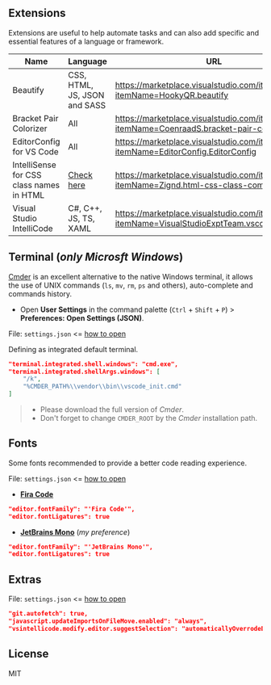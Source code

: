 ## Extensions

Extensions are useful to help automate tasks and can also add specific and essential features of a language or framework.

| Name | Language | URL |
| ------ | ------ | ------ |
| Beautify | CSS, HTML, JS, JSON and SASS | <https://marketplace.visualstudio.com/items?itemName=HookyQR.beautify> |
| Bracket Pair Colorizer | All | <https://marketplace.visualstudio.com/items?itemName=CoenraadS.bracket-pair-colorizer> |
| EditorConfig for VS Code | All | <https://marketplace.visualstudio.com/items?itemName=EditorConfig.EditorConfig> |
| IntelliSense for CSS class names in HTML | [Check here](https://marketplace.visualstudio.com/items?itemName=Zignd.html-css-class-completion#supported-language-modes) | <https://marketplace.visualstudio.com/items?itemName=Zignd.html-css-class-completion> |
| Visual Studio IntelliCode | C#, C++, JS, TS, XAML | <https://marketplace.visualstudio.com/items?itemName=VisualStudioExptTeam.vscodeintellicode> |


## Terminal (*only Microsft Windows*)

[Cmder](https://cmder.net/) is an excellent alternative to the native Windows terminal, it allows the use of UNIX commands (`ls`, `mv`, `rm`, `ps` and others), auto-complete and commands history.  

<a id="how-to-open-settings-json"></a>
- Open __User Settings__ in the command palette (`Ctrl` + `Shift` + `P`) > __Preferences: Open Settings (JSON)__.

File: `settings.json` <= [how to open](#how-to-open-settings-json)

Defining as integrated default terminal.


```json
"terminal.integrated.shell.windows": "cmd.exe",
"terminal.integrated.shellArgs.windows": [
    "/k",
    "%CMDER_PATH%\\vendor\\bin\\vscode_init.cmd"
]
```

> - Please download the full version of *Cmder*.
> - Don't forget to change `CMDER_ROOT` by the *Cmder* installation path.

## Fonts

Some fonts recommended to provide a better code reading experience.

File: `settings.json` <= [how to open](#how-to-open-settings-json)

- __[Fira Code](https://github.com/tonsky/FiraCode)__
```json
"editor.fontFamily": "'Fira Code'",
"editor.fontLigatures": true
```
- __[JetBrains Mono](https://www.jetbrains.com/lp/mono)__ (*my preference*)

```json
"editor.fontFamily": "'JetBrains Mono'",
"editor.fontLigatures": true
```

## Extras

File: `settings.json` <= [how to open](#how-to-open-settings-json)

```json
"git.autofetch": true,
"javascript.updateImportsOnFileMove.enabled": "always",
"vsintellicode.modify.editor.suggestSelection": "automaticallyOverrodeDefaultValue"
```

License
----
MIT